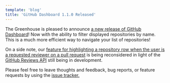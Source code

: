 ```yaml
---
template: 'blog'
title: 'GitHub Dashboard 1.1.0 Released'
---
```


<app-blog-post
  title='GitHub Dashboard 1.1.0 Released' 
  date='04.22.2017' 
  image="/assets/blog-post-images/github.png">
  
  <div>
    <p>The Greenhouse is pleased to announce <a href="https://github.com/thescientist13/github-dashboard/releases/tag/1.1.0" target="_blank" rel="noopener" onclick="getOutboundLink('https://github.com/thescientist13/github-dashboard/releases/tag/1.1.0');">a new release of GitHub Dashboard</a>! Now with the ability to filter displayed repositories by name.  This is a much more efficient way to navigate your list of repositories!</p> 
    <p>On a side note, our <a href="https://github.com/thescientist13/github-dashboard/issues/104" target="_blank" rel="noopener" onclick="getOutboundLink('https://github.com/thescientist13/github-dashboard/issues/104');">feature for highlighting a repository row when the user is a requested reviewer on a pull request</a> is being reconsidered in light of the <a href="https://developer.github.com/v3/pulls/reviews/" target="_blank" rel="noopener" onclick="getOutboundLink('https://developer.github.com/v3/pulls/reviews/');">GitHub Reviews API</a> still being in development.</p>
    <p>Please feel free to leave thoughts and feedback, bug reports, or feature requests by using the <a href="https://github.com/thescientist13/github-dashboard/issues" target="_blank" rel="noopener" onclick="getOutboundLink('https://github.com/thescientist13/github-dashboard/issues');">issue tracker.</a></p>
  </div>

</app-blog-post>